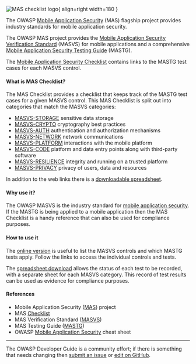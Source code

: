 ![MAS checklist logo](../../assets/images/logos/mas.png "OWASP MAS checklist"){ align=right width=180 }

The OWASP [Mobile Application Security][masproject] (MAS) flagship project provides
industry standards for mobile application security.

The OWASP MAS project provides the [Mobile Application Security Verification Standard][masvs] (MASVS)
for mobile applications and a comprehensive [Mobile Application Security Testing Guide][mastg] (MASTG).

The [Mobile Application Security Checklist][masc] contains links to the MASTG test cases for each MASVS control.

#### What is MAS Checklist?

The MAS Checklist provides a checklist that keeps track of the MASTG test cases for a given MASVS control.
This MAS Checklist is split out into categories that match the MASVS categories:

* [MASVS-STORAGE](https://mas.owasp.org/checklists/MASVS-STORAGE/) sensitive data storage
* [MASVS-CRYPTO](https://mas.owasp.org/checklists/MASVS-CRYPTO/) cryptography best practices
* [MASVS-AUTH](https://mas.owasp.org/checklists/MASVS-AUTH/) authentication and authorization mechanisms
* [MASVS-NETWORK](https://mas.owasp.org/checklists/MASVS-NETWORK/) network communications
* [MASVS-PLATFORM](https://mas.owasp.org/checklists/MASVS-PLATFORM/) interactions with the mobile platform
* [MASVS-CODE](https://mas.owasp.org/checklists/MASVS-CODE/) platform and data entry points along with third-party software
* [MASVS-RESILIENCE](https://mas.owasp.org/checklists/MASVS-RESILIENCE/) integrity and running on a trusted platform
* [MASVS-PRIVACY](https://mas.owasp.org/checklists/MASVS-PRIVACY/) privacy of users, data and resources

In addition to the web links there is a [downloadable spreadsheet][masxls].

#### Why use it?

The OWASP MASVS is the industry standard for [mobile application security][csmas].
If the MASTG is being applied to a mobile application then the MAS Checklist is a handy reference
that can also be used for compliance purposes.

#### How to use it

The [online version][masc] is useful to list the MASVS controls and which MASTG tests apply.
Follow the links to access the individual controls and tests.

The [spreadsheet download][masxls] allows the status of each test to be recorded,
with a separate sheet for each MASVS category.
This record of test results can be used as evidence for compliance purposes.

#### References

* Mobile Application Security ([MAS][masproject]) project
* MAS [Checklist][masc]
* MAS Verification Standard ([MASVS][masvs])
* MAS Testing Guide ([MASTG][mastg])
* OWASP [Mobile Application Security][csmas] cheat sheet

----

The OWASP Developer Guide is a community effort; if there is something that needs changing
then [submit an issue][issue0603] or [edit on GitHub][edit0603].

[csmas]: https://cheatsheetseries.owasp.org/cheatsheets/Mobile_Application_Security_Cheat_Sheet
[edit0603]: https://github.com/OWASP/DevGuide/blob/main/docs/en/04-design/03-mas-checklist.md
[issue0603]: https://github.com/OWASP/DevGuide/issues/new?labels=enhancement&template=request.md&title=Update:%2004-design/03-mas-checklist
[masproject]: https://owasp.org/www-project-mobile-app-security/
[masxls]: https://github.com/OWASP/owasp-mastg/releases/latest/download/OWASP_MAS_Checklist.xlsx
[masc]: https://mas.owasp.org/checklists/
[mastg]: https://mas.owasp.org/MASTG/
[masvs]: https://mas.owasp.org/MASVS/
